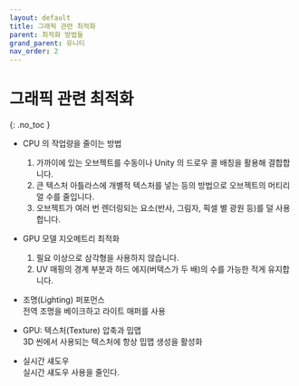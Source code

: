 ```yaml
---
layout: default
title: 그래픽 관련 최적화
parent: 최적화 방법들
grand_parent: 유니티
nav_order: 2
---
```


# 그래픽 관련 최적화  
{: .no_toc }

  - CPU 의 작업량을 줄이는 방법  
    1. 가까이에 있는 오브젝트를 수동이나 Unity 의 드로우 콜 배칭을 활용해 결합합니다.  
    2. 큰 텍스처 아틀라스에 개별적 텍스처를 넣는 등의 방법으로 오브젝트의 머티리얼 수를 줄입니다.  
    3. 오브젝트가 여러 번 렌더링되는 요소(반사, 그림자, 픽셀 별 광원 등)를 덜 사용합니다.  

  - GPU 모델 지오메트리 최적화  
    1. 필요 이상으로 삼각형을 사용하지 않습니다.  
    2. UV 매핑의 경계 부분과 하드 에지(버텍스가 두 배)의 수를 가능한 적게 유지합니다.  

  - 조명(Lighting) 퍼포먼스  
    전역 조명을 베이크하고 라이트 매퍼를 사용  

  - GPU: 텍스처(Texture) 압축과 밉맵  
    3D 씬에서 사용되는 텍스처에 항상 밉맵 생성을 활성화  

  - 실시간 섀도우  
    실시간 섀도우 사용을 줄인다.